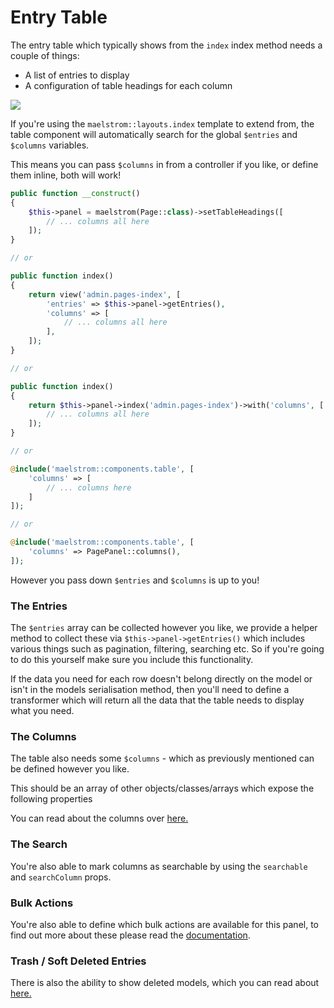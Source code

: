 # Entry Table

The entry table which typically shows from the `index` index method needs a couple of things:

- A list of entries to display
- A configuration of table headings for each column

<img src="/table-preview.jpg" class="m-w-full h-auto my-2" />

If you're using the `maelstrom::layouts.index` template to extend from, the table component will automatically search for the global `$entries` and `$columns` variables.

This means you can pass `$columns` in from a controller if you like, or define them inline, both will work!

```php
public function __construct()
{
    $this->panel = maelstrom(Page::class)->setTableHeadings([
        // ... columns all here
    ]);
}

// or

public function index()
{
    return view('admin.pages-index', [
        'entries' => $this->panel->getEntries(),
        'columns' => [
            // ... columns all here
        ],
    ]);
}

// or

public function index()
{
    return $this->panel->index('admin.pages-index')->with('columns', [
        // ... columns all here
    ]);
}

// or

@include('maelstrom::components.table', [
    'columns' => [
        // ... columns here
    ]
]);

// or

@include('maelstrom::components.table', [
    'columns' => PagePanel::columns(),
]);
```

However you pass down `$entries` and `$columns` is up to you! 

### The Entries

The `$entries` array can be collected however you like, we provide a helper method to collect these via `$this->panel->getEntries()` which includes various things such as pagination, filtering, searching etc. So if you're going to do this yourself make sure you include this functionality.

If the data you need for each row doesn't belong directly on the model or isn't in the models serialisation method, then you'll need to define a transformer which will return all the data that the table needs to display what you need.

### The Columns

The table also needs some `$columns` - which as previously mentioned can be defined however you like.

This should be an array of other objects/classes/arrays which expose the following properties

You can read about the columns over [here.](./columns.md)

### The Search

You're also able to mark columns as searchable by using the `searchable` and `searchColumn` props.

### Bulk Actions

You're also able to define which bulk actions are available for this panel, to find out more about these please read the [documentation](../advance/bulk-actions.md).

### Trash / Soft Deleted Entries

There is also the ability to show deleted models, which you can read about [here.](../advance/trash.md)
